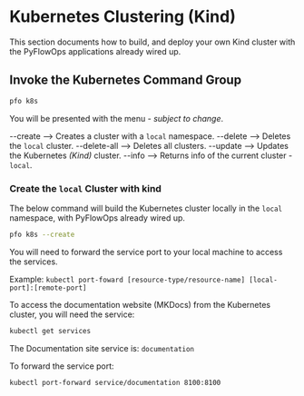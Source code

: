 # Kubernetes Clustering (Kind)

This section documents how to build, and deploy your own Kind cluster with the PyFlowOps applications already wired up.

## Invoke the Kubernetes Command Group

```bash
pfo k8s

```

You will be presented with the menu - _subject to change_.

--create --> Creates a cluster with a `local` namespace.
--delete --> Deletes the `local` cluster.
--delete-all --> Deletes all clusters.
--update --> Updates the Kubernetes _(Kind)_ cluster.
--info --> Returns info of the current cluster - `local`.

### Create the `local` Cluster with kind

The below command will build the Kubernetes cluster locally in the `local` namespace, with PyFlowOps already wired up.

```bash
pfo k8s --create
```

You will need to forward the service port to your local machine to access the services.

Example: `kubectl port-foward [resource-type/resource-name] [local-port]:[remote-port]`

To access the documentation website (MKDocs) from the Kubernetes cluster, you will need the service:

```bash
kubectl get services
```

The Documentation site service is: `documentation`

To forward the service port:

```bash
kubectl port-forward service/documentation 8100:8100
```
